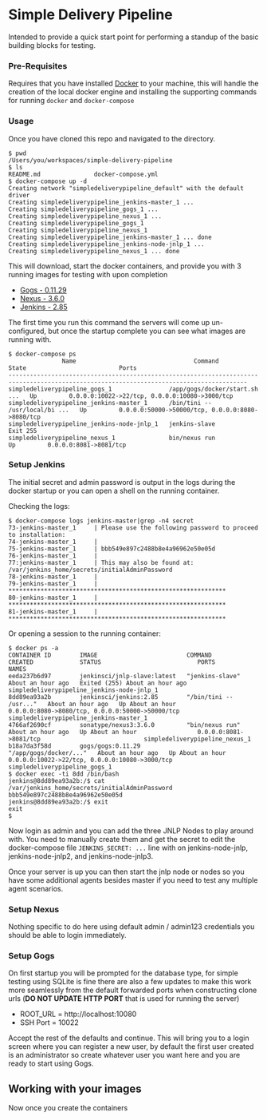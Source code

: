 # Simple Delivery Pipeline

Intended to provide a quick start point for performing a standup of the basic building blocks for testing.


### Pre-Requisites

Requires that you have installed [Docker](http://docker.com) to your machine, this will handle the creation of the local docker engine and installing the supporting commands for running `docker` and `docker-compose`

### Usage

Once you have cloned this repo and navigated to the directory.

    $ pwd
    /Users/you/workspaces/simple-delivery-pipeline
    $ ls
    README.md               docker-compose.yml
    $ docker-compose up -d
    Creating network "simpledeliverypipeline_default" with the default driver
    Creating simpledeliverypipeline_jenkins-master_1 ...
    Creating simpledeliverypipeline_gogs_1 ...
    Creating simpledeliverypipeline_nexus_1 ...
    Creating simpledeliverypipeline_gogs_1
    Creating simpledeliverypipeline_nexus_1
    Creating simpledeliverypipeline_jenkins-master_1 ... done
    Creating simpledeliverypipeline_jenkins-node-jnlp_1 ...
    Creating simpledeliverypipeline_nexus_1 ... done


This will download, start the docker containers, and provide you with 3 running images for testing with upon completion

 * [Gogs - 0.11.29](http://localhost:10080)
 * [Nexus - 3.6.0](http://localhost:8081)
 * [Jenkins - 2.85](http://localhost:8080)

The first time you run this command the servers will come up un-configured, but once the startup complete you can see what images are running with.

    $ docker-compose ps
                   Name                                 Command                State                          Ports                      
    -----------------------------------------------------------------------------------------------------------------------------------------
    simpledeliverypipeline_gogs_1                /app/gogs/docker/start.sh  ...   Up         0.0.0.0:10022->22/tcp, 0.0.0.0:10080->3000/tcp  
    simpledeliverypipeline_jenkins-master_1      /bin/tini -- /usr/local/bi ...   Up         0.0.0.0:50000->50000/tcp, 0.0.0.0:8080->8080/tcp
    simpledeliverypipeline_jenkins-node-jnlp_1   jenkins-slave                    Exit 255                                                   
    simpledeliverypipeline_nexus_1               bin/nexus run                    Up         0.0.0.0:8081->8081/tcp   



### Setup Jenkins

The initial secret and admin password is output in the logs during the docker startup or you can open a shell on the running container.

Checking the logs:

    $ docker-compose logs jenkins-master|grep -n4 secret
    73-jenkins-master_1     | Please use the following password to proceed to installation:
    74-jenkins-master_1     |
    75-jenkins-master_1     | bbb549e897c2488b8e4a96962e50e05d
    76-jenkins-master_1     |
    77:jenkins-master_1     | This may also be found at: /var/jenkins_home/secrets/initialAdminPassword
    78-jenkins-master_1     |
    79-jenkins-master_1     | *************************************************************
    80-jenkins-master_1     | *************************************************************
    81-jenkins-master_1     | *************************************************************

Or opening a session to the running container:

    $ docker ps -a
    CONTAINER ID        IMAGE                         COMMAND                  CREATED             STATUS                           PORTS                                              NAMES
    eeda237b6d97        jenkinsci/jnlp-slave:latest   "jenkins-slave"          About an hour ago   Exited (255) About an hour ago                                                      simpledeliverypipeline_jenkins-node-jnlp_1
    8dd89ea93a2b        jenkinsci/jenkins:2.85        "/bin/tini -- /usr..."   About an hour ago   Up About an hour                 0.0.0.0:8080->8080/tcp, 0.0.0.0:50000->50000/tcp   simpledeliverypipeline_jenkins-master_1
    4766af2690cf        sonatype/nexus3:3.6.0         "bin/nexus run"          About an hour ago   Up About an hour                 0.0.0.0:8081->8081/tcp                             simpledeliverypipeline_nexus_1
    b18a7da3f58d        gogs/gogs:0.11.29             "/app/gogs/docker/..."   About an hour ago   Up About an hour                 0.0.0.0:10022->22/tcp, 0.0.0.0:10080->3000/tcp     simpledeliverypipeline_gogs_1
    $ docker exec -ti 8dd /bin/bash
    jenkins@8dd89ea93a2b:/$ cat /var/jenkins_home/secrets/initialAdminPassword
    bbb549e897c2488b8e4a96962e50e05d
    jenkins@8dd89ea93a2b:/$ exit
    exit
    $

Now login as admin and you can add the three JNLP Nodes to play around with. You need to manually create them and get the secret to edit the docker-compose file `JENKINS_SECRET: ...` line with on jenkins-node-jnlp, jenkins-node-jnlp2, and jenkins-node-jnlp3.


Once your server is up you can then start the jnlp node or nodes so you have some additional agents besides master if you need to test any multiple agent scenarios.


### Setup Nexus

Nothing specific to do here using default admin / admin123 credentials you should be able to login immediately.

### Setup Gogs

On first startup you will be prompted for the database type, for simple testing using SQLite is fine there are also a few updates to make this work more seamlessly from the default forwarded ports when constructing clone urls (**DO NOT UPDATE HTTP PORT** that is used for running the server)

 * ROOT_URL = http://localhost:10080
 * SSH Port = 10022

Accept the rest of the defaults and continue. This will bring you to a login screen where you can register a new user, by default the first user created is an administrator so create whatever user you want here and you are ready to start using Gogs.

## Working with your images

Now once you create the containers
